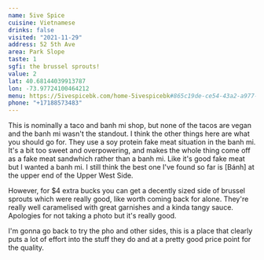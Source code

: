 ```yaml
---
name: 5ive Spice
cuisine: Vietnamese
drinks: false
visited: "2021-11-29"
address: 52 5th Ave
area: Park Slope
taste: 1
sgfi: the brussel sprouts!
value: 2
lat: 40.68144039913787
lon: -73.97724100464212
menu: https://5ivespicebk.com/home-5ivespicebk#865c19de-ce54-43a2-a977-9031a6935cca
phone: "+17188573483"
---
```


This is nominally a taco and banh mi shop, but none of the tacos are vegan and the banh mi wasn't the standout. I think the other things here are what you should go for. They use a soy protein fake meat situation in the banh mi. It's a bit too sweet and overpowering, and makes the whole thing come off as a fake meat sandwhich rather than a banh mi. Like it's good fake meat but I wanted a banh mi. I still think the best one I've found so far is [Bánh] at the upper end of the Upper West Side.

However, for $4 extra bucks you can get a decently sized side of brussel sprouts which were really good, like worth coming back for alone. They're really well caramelised with great garnishes and a kinda tangy sauce. Apologies for not taking a photo but it's really good.

I'm gonna go back to try the pho and other sides, this is a place that clearly puts a lot of effort into the stuff they do and at a pretty good price point for the quality.
